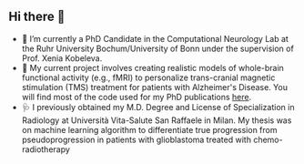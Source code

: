 ## Hi there 👋

- 🧠 I’m currently a PhD Candidate in the Computational Neurology Lab at the Ruhr University Bochum/University of Bonn under the supervision of Prof. Xenia Kobeleva. 
- 🥅 My current project involves creating realistic models of whole-brain functional activity (e.g., fMRI) to personalize trans-cranial magnetic stimulation (TMS) treatment for patients with Alzheimer's Disease. You will find most of the code used for my PhD publications [here](https://github.com/computational-neurology).
- 🩺 I previously obtained my M.D. Degree and License of Specialization in Radiology at Università Vita-Salute San Raffaele in Milan. My thesis was on machine learning algorithm to differentiate true progression from pseudoprogression in patients with glioblastoma treated with chemo-radiotherapy



<!--
**riccardoleone1991/riccardoleone1991** is a ✨ _special_ ✨ repository because its `README.md` (this file) appears on your GitHub profile.

Here are some ideas to get you started:

- 🔭 I’m currently working on ...
- 🌱 I’m currently learning ...
- 👯 I’m looking to collaborate on ...
- 🤔 I’m looking for help with ...
- 💬 Ask me about ...
- 📫 How to reach me: ...
- 😄 Pronouns: ...
- ⚡ Fun fact: ...
-->
